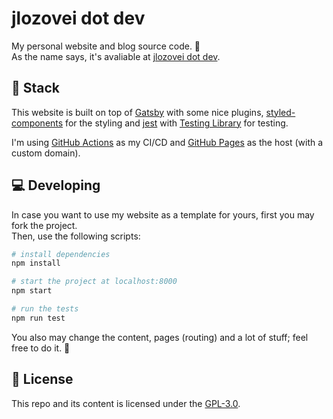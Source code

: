 # jlozovei dot dev
My personal website and blog source code. :rocket:  
As the name says, it's avaliable at [jlozovei dot dev](https://jlozovei.dev).


## :gem: Stack
This website is built on top of [Gatsby](https://www.gatsbyjs.com/) with some nice plugins, [styled-components](https://styled-components.com/) for the styling and [jest](https://jestjs.io/) with [Testing Library](https://testing-library.com/) for testing.

I'm using [GitHub Actions](https://github.com/features/actions) as my CI/CD and [GitHub Pages](https://pages.github.com/) as the host (with a custom domain).


## :computer: Developing
In case you want to use my website as a template for yours, first you may fork the project.  
Then, use the following scripts:

```bash
# install dependencies
npm install

# start the project at localhost:8000
npm start

# run the tests
npm run test
```

You also may change the content, pages (routing) and a lot of stuff; feel free to do it. :rocket:

## :closed_lock_with_key: License
This repo and its content is licensed under the [GPL-3.0](https://github.com/jlozovei/me/blob/master/LICENSE).

